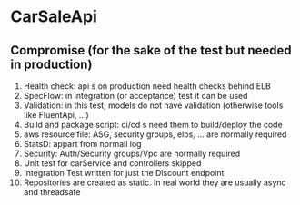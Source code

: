# CarSaleApi
## Compromise (for the sake of the test but needed in production)
1. Health check: api s on production need health checks behind ELB
2. SpecFlow: in integration (or acceptance) test it can be used
3. Validation: in this test, models do not have validation (otherwise tools like FluentApi, ...)
4. Build and package script: ci/cd s need them to build/deploy the code
5. aws resource file: ASG, security groups, elbs, ... are normally required
6. StatsD: appart from normall log
7. Security: Auth/Security groups/Vpc are normally required
8. Unit test for carService and controllers skipped
11. Integration Test written for just the Discount endpoint
12. Repositories are created as static. In real world they are usually async and threadsafe


